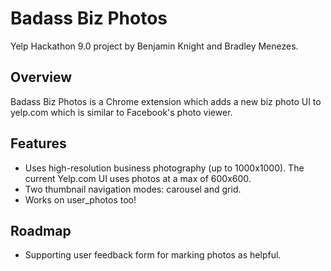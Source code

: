 # Badass Biz Photos

Yelp Hackathon 9.0 project by Benjamin Knight and Bradley Menezes.

## Overview

Badass Biz Photos is a Chrome extension which adds a new biz photo UI to yelp.com which is similar to Facebook's photo viewer.

## Features

* Uses high-resolution business photography (up to 1000x1000).  The current Yelp.com UI uses photos at a max of 600x600.
* Two thumbnail navigation modes: carousel and grid.
* Works on user_photos too!

## Roadmap

* Supporting user feedback form for marking photos as helpful.
